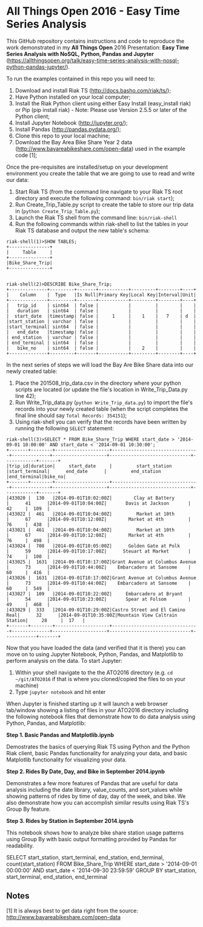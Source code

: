 # All Things Open 2016 - Easy Time Series Analysis

This GitHub repository contains instructions and code to reproduce the work demonstrated in my **All Things Open** 2016 Presentation: **Easy Time Series Analysis with NoSQL, Python, Pandas and Jupyter** (https://allthingsopen.org/talk/easy-time-series-analysis-with-nosql-python-pandas-jupyter/).

To run the examples contained in this repo you will need to:

1. Download and install Riak TS (http://docs.basho.com/riak/ts/);
1. Have Python installed on your local computer;
1. Install the Riak Python client using either Easy Install (easy_install riak) or Pip (pip install riak) - Note: Please use Version 2.5.5 or later of the Python client;
1. Install Jupyter Notebook (http://jupyter.org/);
1. Install Pandas (http://pandas.pydata.org/);
1. Clone this repo to your local machine; 
1. Download the Bay Area Bike Share Year 2 data (http://www.bayareabikeshare.com/open-data) used in the example code [1];

Once the pre-requisites are installed/setup on your development environment you create the table that we are going to use to read and write our data:

1. Start Riak TS (from the command line navigate to your Riak TS root directory and execute the following command: ``` bin/riak start ```);
1. Run Create_Trip_Table.py script to create the table to store our trip data in (``` python Create_Trip_Table.py ```);
1. Launch the Riak TS shell from the command line: ``` bin/riak-shell ```
1. Run the following commands within riak-shell to list the tables in your Riak TS database and output the new table's schema:
```
riak-shell(1)>SHOW TABLES;
+---------------+
|     Table     |
+---------------+
|Bike_Share_Trip|
+---------------+


riak-shell(2)>DESCRIBE Bike_Share_Trip;
+--------------+---------+-------+-----------+---------+--------+----+
|    Column    |  Type   |Is Null|Primary Key|Local Key|Interval|Unit|
+--------------+---------+-------+-----------+---------+--------+----+
|   trip_id    | sint64  | false |           |         |        |    |
|   duration   | sint64  | false |           |         |        |    |
|  start_date  |timestamp| false |     1     |    1    |   7    | d  |
|start_station | varchar | false |           |         |        |    |
|start_terminal| sint64  | false |           |         |        |    |
|   end_date   |timestamp| false |           |         |        |    |
| end_station  | varchar | false |           |         |        |    |
| end_terminal | sint64  | false |           |         |        |    |
|   bike_no    | sint64  | false |           |    2    |        |    |
+--------------+---------+-------+-----------+---------+--------+----+
```  

In the next series of steps we will load the Bay Are Bike Share data into our newly created table:

1. Place the 201508_trip_data.csv in the directory where your python scripts are located (or update the file's location in Write_Trip_Data.py line 42);
1. Run Write_Trip_data.py (``` python Write_Trip_data.py ```) to import the file's records into your newly created table (when the script completes the final line should say ``` Total Records: 354151 ```);
1. Using riak-shell you can verify that the records have been written by running the following ``` SELECT ``` statement:

```
riak-shell(3)>SELECT * FROM Bike_Share_Trip WHERE start_date > '2014-09-01 10:00:00' AND start_date < '2014-09-01 10:30:00';
+-------+--------+--------------------+--------------------------------+--------------+--------------------+------------------------------+------------+-------+
|trip_id|duration|     start_date     |         start_station          |start_terminal|      end_date      |         end_station          |end_terminal|bike_no|
+-------+--------+--------------------+--------------------------------+--------------+--------------------+------------------------------+------------+-------+
|433020 |  130   |2014-09-01T10:02:00Z|        Clay at Battery         |      41      |2014-09-01T10:04:00Z|       Davis at Jackson       |     42     |  109  |
|433022 |  461   |2014-09-01T10:04:00Z|         Market at 10th         |      67      |2014-09-01T10:12:00Z|        Market at 4th         |     76     |  438  |
|433021 |  461   |2014-09-01T10:04:00Z|         Market at 10th         |      67      |2014-09-01T10:12:00Z|        Market at 4th         |     76     |  498  |
|433024 |  708   |2014-09-01T10:05:00Z|      Golden Gate at Polk       |      59      |2014-09-01T10:17:00Z|      Steuart at Market       |     74     |  100  |
|433025 |  1631  |2014-09-01T10:17:00Z|Grant Avenue at Columbus Avenue |      73      |2014-09-01T10:44:00Z|    Embarcadero at Sansome    |     60     |  416  |
|433026 |  1631  |2014-09-01T10:17:00Z|Grant Avenue at Columbus Avenue |      73      |2014-09-01T10:44:00Z|    Embarcadero at Sansome    |     60     |  549  |
|433027 |  109   |2014-09-01T10:22:00Z|     Embarcadero at Bryant      |      54      |2014-09-01T10:23:00Z|       Spear at Folsom        |     49     |  468  |
|433029 |  333   |2014-09-01T10:29:00Z|Castro Street and El Camino Real|      32      |2014-09-01T10:35:00Z|Mountain View Caltrain Station|     28     |  17   |
+-------+--------+--------------------+--------------------------------+--------------+--------------------+------------------------------+------------+-------+
```

Now that you have loaded the data (and verified that it is there) you can move on to using Jupyter Notebook, Python, Pandas, and Matplotlib to perform analysis on the data. To start Jupyter:

1. Within your shell navigate to the the ATO2016 directory (e.g. ``` cd ~/git/ATO2016 ``` if that is where you cloned/copied the files to on your machine)
1. Type ``` jupyter notebook ``` and hit enter

When Jupyter is finished starting up it will launch a web browser tab/window showing a listing of files in your ATO2016 directory including the following notebook files that demonstrate how to do data analysis using Python, Pandas, and Matplotlib:

**Step 1. Basic Pandas and Matplotlib.ipynb**

Demostrates the basics of querying Riak TS using Python and the Python Riak client, basic Pandas functionality for analyzing your data, and basic Matplotlib functionality for visualizing your data.

**Step 2. Rides By Date, Day, and Bike in September 2014.ipynb**

Demonstrates a few more features of Pandas that are useful for data analysis including the date library, value_counts, and sort_values while showing patterns of rides by time of day, day of the week, and bike. We also demonstrate how you can accomplish similar results using Riak TS's Group By feature.

**Step 3. Rides by Station in September 2014.ipynb**

This notebook shows how to analyze bike share station usage patterns using Group By with basic output formatting provided by Pandas for readability.

SELECT start_station, start_terminal, end_station, end_terminal, count(start_station) FROM Bike_Share_Trip WHERE start_date > '2014-09-01 00:00:00' AND start_date < '2014-09-30 23:59:59' GROUP BY start_station, start_terminal, end_station, end_terminal


## Notes 

[1] It is always best to get data right from the source: http://www.bayareabikeshare.com/open-data
